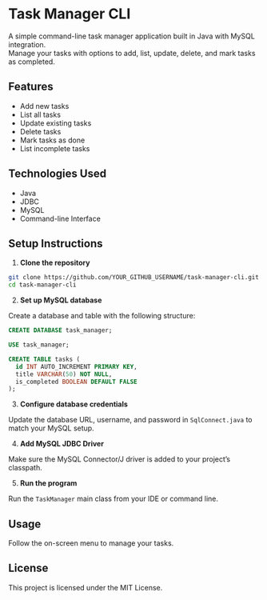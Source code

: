# Task Manager CLI

A simple command-line task manager application built in Java with MySQL integration.  
Manage your tasks with options to add, list, update, delete, and mark tasks as completed.

## Features

- Add new tasks  
- List all tasks  
- Update existing tasks  
- Delete tasks  
- Mark tasks as done  
- List incomplete tasks  

## Technologies Used

- Java  
- JDBC  
- MySQL  
- Command-line Interface  

## Setup Instructions

1. **Clone the repository**

```bash
git clone https://github.com/YOUR_GITHUB_USERNAME/task-manager-cli.git
cd task-manager-cli
```

2. **Set up MySQL database**

Create a database and table with the following structure:

```sql
CREATE DATABASE task_manager;

USE task_manager;

CREATE TABLE tasks (
  id INT AUTO_INCREMENT PRIMARY KEY,
  title VARCHAR(50) NOT NULL,
  is_completed BOOLEAN DEFAULT FALSE
);
```

3. **Configure database credentials**

Update the database URL, username, and password in `SqlConnect.java` to match your MySQL setup.

4. **Add MySQL JDBC Driver**

Make sure the MySQL Connector/J driver is added to your project’s classpath.

5. **Run the program**

Run the `TaskManager` main class from your IDE or command line.

## Usage

Follow the on-screen menu to manage your tasks.

## License

This project is licensed under the MIT License.
